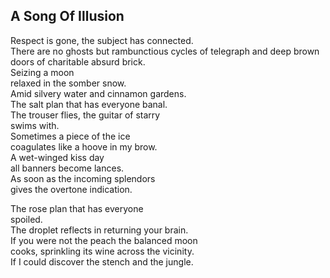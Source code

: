 A Song Of Illusion
------------------
Respect is gone, the subject has connected.  
There are no ghosts but rambunctious cycles of telegraph and deep brown  
doors of charitable absurd brick.  
Seizing a moon  
relaxed in the somber snow.  
Amid silvery water and cinnamon gardens.  
The salt plan that has everyone banal.  
The trouser flies, the guitar of starry  
swims with.  
Sometimes a piece of the ice  
coagulates like a hoove in my brow.  
A wet-winged kiss day  
all banners become lances.  
As soon as the incoming splendors  
gives the overtone indication.  
  
The rose plan that has everyone  
spoiled.  
The droplet reflects in returning your brain.  
If you were not the peach the balanced moon  
cooks, sprinkling its wine across the vicinity.  
If I could discover the stench and the jungle.  
